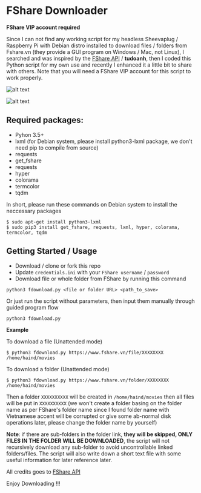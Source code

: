 # FShare Downloader

**FShare VIP account required**

Since I can not find any working script for my headless Sheevaplug / Raspberry Pi with Debian distro installed to download files / folders from Fshare.vn (they provide a GUI program on Windows / Mac, not Linux), I searched and was inspired by the [FShare API](https://github.com/tudoanh/get_fshare) / **tudoanh**, then I coded this Python script for my own use and recently I enhanced it a little bit to share with others. Note that you will need a FShare VIP account for this script to work properly.

![alt text](https://github.com/haindvn/FShareDownloader/blob/master/screenshot2.JPG)

![alt text](https://github.com/haindvn/FShareDownloader/blob/master/screenshot3.JPG)

## Required packages:
* Pyhon 3.5+
* lxml (for Debian system, please install python3-lxml package, we don't need pip to compile from source)
* requests
* get_fshare
* requests
* hyper
* colorama
* termcolor 
* tqdm

In short, please run these commands on Debian system to install the neccessary packages
```
$ sudo apt-get install python3-lxml
$ sudo pip3 install get_fshare, requests, lxml, hyper, colorama, termcolor, tqdm
```

## Getting Started / Usage

* Download / clone or fork this repo
* Update `credentials.ini` with your `FShare username` / `password`
* Download file or whole folder from FShare by running this command
```
python3 fdownload.py <file or folder URL> <path_to_save>
```
Or just run the script without parameters, then input them manually through guided program flow
```
python3 fdownload.py
```

**Example**

To download a file (Unattended mode)
```
$ python3 fdownload.py https://www.fshare.vn/file/XXXXXXXX /home/haind/movies
```
To download a folder  (Unattended mode)
```
$ python3 fdownload.py https://www.fshare.vn/folder/XXXXXXXX /home/haind/movies
```
Then a folder `XXXXXXXXXX` will be created in `/home/haind/movies` then all files will be put in `XXXXXXXXXX` (we won't create a folder basing on the folder name as per FShare's folder name since I found folder name with Vietnamese accent will be corrupted or give some ab-normal disk operations later, please change the folder name by yourself)

**Note**: if there are sub-folders in the folder link, **they will be skipped, ONLY FILES IN THE FOLDER WILL BE DOWNLOADED**, the script will not recursively download any sub-folder to avoid uncontrollable linked folders/files. The script will also write down a short text file with some useful information for later reference later. 

All credits goes to [FShare API](https://github.com/tudoanh/get_fshare)

Enjoy Downloading !!!
